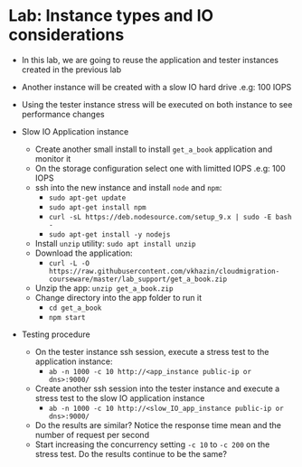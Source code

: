 # Lab: Instance types and IO considerations

* In this lab, we are going to reuse the application and tester instances created in the previous lab
* Another instance will be created with a slow IO hard drive .e.g: 100 IOPS
* Using the tester instance stress will be executed on both instance to see performance changes


* Slow IO Application instance
  * Create another small install to install `get_a_book` application and monitor it
  * On the storage configuration select one with limitted IOPS .e.g: 100 IOPS
  * ssh into the new instance and install `node` and `npm`:
    * `sudo apt-get update`
    * `sudo apt-get install npm`
    * `curl -sL https://deb.nodesource.com/setup_9.x | sudo -E bash -`
    * `sudo apt-get install -y nodejs`
  * Install `unzip` utility: `sudo apt install unzip`
  * Download the application:
    * `curl -L -O https://raw.githubusercontent.com/vkhazin/cloudmigration-courseware/master/lab_support/get_a_book.zip`
  * Unzip the app: `unzip get_a_book.zip`
  * Change directory into the app folder to run it
    * `cd get_a_book`
    * `npm start`


* Testing procedure
  * On the tester instance ssh session, execute a stress test to the application instance:
    * `ab -n 1000 -c 10 http://<app_instance public-ip or dns>:9000/`
  * Create another ssh session into the tester instance and execute a stress test to the slow IO application instance
    * `ab -n 1000 -c 10 http://<slow_IO_app_instance public-ip or dns>:9000/`
  * Do the results are similar? Notice the response time mean and the number of request per second
  * Start increasing the concurrency setting `-c 10` to `-c 200` on the stress test. Do the results continue to be the same?
